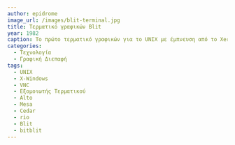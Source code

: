 ```yaml
---
author: epidrome
image_url: /images/blit-terminal.jpg
title: Τερματικό γραφικών Blit 
year: 1982
caption: Το πρώτο τερματικό γραφικών για το UNIX με έμπνευση από το Xerox Alto οργανώνει την οθόνη εικονοστοιχείων σε παράθυρα που μπορούν να προβάλλουν έναν εξομοιωτή τερματικού για την σύνδεση με έναν μίνι-υπολογιστή, ή γραφικές εφαρμογές, τα οποία αλληλεπιδρούν με το πληκτρολόγιο και το ποντίκι. Καθώς το UNIX τότε δεν ήταν ευρέως διαθέσιμο και τα περισσότερα προγράμματα βασίζονταν στην γραμμή εντολών που είχε από την αρχή, τελικά τα γραφικά χρησιμοποιούνται κυρίως για την οργάνωση πολλών τερματικών κειμένου.
categories:
  - Τεχνολογία 
  - Γραφική Διεπαφή
tags:
  - UNIX
  - X-Windows
  - VNC
  - Εξομοιωτής Τερματικού
  - Alto
  - Mesa
  - Cedar
  - rio
  - Blit
  - bitblit
---
```


